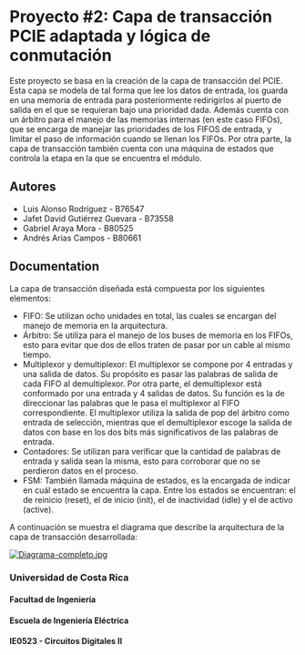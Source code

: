 # Proyecto \#2: Capa de transacción PCIE adaptada y lógica de conmutación

Este proyecto se basa en la creación de la capa de transacción del PCIE. Esta capa se modela de tal forma que lee los datos de entrada, los guarda en una memoria de entrada para posteriormente redirigirlos al puerto de salida en el que se requieran bajo una prioridad dada. Además cuenta con un árbitro para el manejo de las memorias internas (en este caso FIFOs), que se encarga de manejar las prioridades de los FIFOS de entrada, y limitar el paso de información cuando se llenan los FIFOs. Por otra parte, la capa de transacción también cuenta con una máquina de estados que controla la etapa en la que se encuentra el módulo. 
## Autores

- Luis Alonso Rodríguez - B76547
- Jafet David Gutiérrez Guevara - B73558
- Gabriel Araya Mora - B80525
- Andrés Arias Campos - B80661
## Documentation

La capa de transacción diseñada está compuesta por los siguientes elementos:

- FIFO: Se utilizan ocho unidades en total, las cuales se encargan del manejo de memoria en la arquitectura.
- Árbitro: Se utiliza para el manejo de los buses de memoria en los FIFOs, esto para evitar que dos de ellos traten de pasar por un cable al mismo tiempo.
- Multiplexor y demultiplexor: El multiplexor se compone por 4 entradas y una salida de datos. Su propósito es pasar las palabras de salida de cada FIFO al demultiplexor. Por otra parte, el demultiplexor está conformado por una entrada y 4 salidas de datos. Su función es la de direccionar las palabras que le pasa el multiplexor al FIFO correspondiente. El multiplexor utiliza la salida de pop del árbitro como entrada de selección, mientras que el demultiplexor escoge la salida de datos con base en los dos bits más significativos de las palabras de entrada.
- Contadores: Se utilizan para verificar que la cantidad de palabras de entrada y salida sean la misma, esto para corroborar que no se perdieron datos en el proceso.
- FSM: También llamada máquina de estados, es la encargada de indicar en cuál estado se encuentra la capa. Entre los estados se encuentran: el de reinicio (reset), el de inicio (init), el de inactividad (idle) y el de activo (active).

A continuación se muestra el diagrama que describe la arquitectura de la capa de transacción desarrollada: 

[![Diagrama-completo.jpg](https://i.postimg.cc/RZSrFzcQ/Diagrama-completo.jpg)](https://postimg.cc/qz5DbSDz)

### Universidad de Costa Rica 

#### Facultad de Ingeniería

#### Escuela de Ingeniería Eléctrica

#### IE0523 - Circuitos Digitales II
